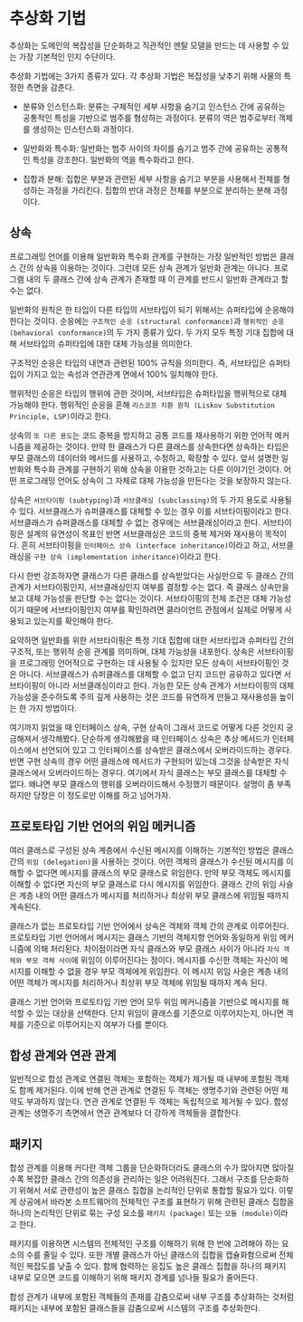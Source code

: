 # 추상화 기법

추상화는 도메인의 복잡성을 단순화하고 직관적인 멘탈 모델을 만드는 데 사용할 수 있는 가장 기본적인 인지 수단이다.

추상화 기법에는 3가지 종류가 있다. 각 추상화 기법은 복잡성을 낮추기 위해 사물의 특정한 측면을 감춘다.

- 분류와 인스턴스화: 분류는 구체적인 세부 사항을 숨기고 인스턴스 간에 공유하는 공통적인 특성을 기반으로 범주를 형성하는 과정이다. 분류의 역은 범주로부터 객체를 생성하는 인스턴스화 과정이다.

- 일반화와 특수화: 일반화는 범주 사이의 차이를 숨기고 범주 간에 공유하는 공통적인 특성을 강조한다. 일반화의 역을 특수화라고 한다.

- 집합과 분해: 집합은 부분과 관련된 세부 사항을 숨기고 부분을 사용해서 전체를 형성하는 과정을 가리킨다. 집합의 반대 과정은 전체를 부분으로 분리하는 분해 과정이다.

## 상속

프로그래밍 언어를 이용해 일반화와 특수화 관계를 구현하는 가장 일반적인 방법은 클래스 간의 상속을 이용하는 것이다. 그런데 모든 상속 관계가 일반화 관계는 아니다. 프로그램 내의 두 클래스 간에 상속 관계가 존재할 때 이 관계를 반드시 일반화 관계라고 할 수는 없다.

일반화의 원칙은 한 타입이 다른 타입의 서브타입이 되기 위해서는 슈퍼타입에 순응해야 한다는 것이다. 순응에는 `구조적인 순응 (structural conformance)`과 `행위적인 순응 (behavioral conformance)`의 두 가지 종류가 있다. 두 가지 모두 특정 기대 집합에 대해 서브타입의 슈퍼타입에 대한 대체 가능성을 의미한다.

구조적인 순응은 타입의 내연과 관련된 100% 규칙을 의미한다. 즉, 서브타입은 슈퍼타입이 가지고 있는 속성과 연관관계 면에서 100% 일치해야 한다.

행위적인 순응은 타입의 행위에 관한 것이며, 서브타입은 슈퍼타입을 행위적으로 대체 가능해야 한다. 행위적인 순응을 흔해 `리스코프 치환 원칙 (Liskov Substitution Principle, LSP)`이라고 한다.

상속의 `또 다른 용도`는 코드 중복을 방지하고 공통 코드를 재사용하기 위한 언어적 메커니즘을 제공하는 것이다. 만약 한 클래스가 다른 클래스를 상속한다면 상속하는 타입은 부모 클래스의 데이터와 메서드를 사용하고, 수정하고, 확장할 수 있다. 앞서 설명한 일반화와 특수화 관계를 구현하기 위해 상속을 이용한 것하고는 다른 이야기인 것이다. 어떤 프로그래밍 언어도 상속이 그 자체로 대체 가능성을 만든다는 것을 보장하지 않는다.

상속은 `서브타이핑 (subtyping)`과 `서브클래싱 (subclassing)`의 두 가지 용도로 사용될 수 있다. 서브클래스가 슈퍼클래스를 대체할 수 있는 경우 이를 서브타이핑이라고 한다. 서브클래스가 슈퍼클래스를 대체할 수 없는 경우에는 서브클래싱이라고 한다. 서브타이핑은 설계의 유연성이 목표인 반면 서브클래싱은 코드의 중복 제거와 재사용이 목적이다. 흔히 서브타이핑을 `인터페이스 상속 (interface inheritance)`이라고 하고, 서브클래싱을 `구현 상속 (implementation inheritance)`이라고 한다.

다시 한번 강조하자면 클래스가 다른 클래스를 상속받았다는 사실만으로 두 클래스 간의 관계가 서브타이핑인지, 서브클래싱인지 여부를 결정할 수는 없다. 즉 클래스 상속만을 보고 대체 가능성을 판단할 수는 없다는 것이다. 서브타이핑의 전제 조건은 대체 가능성이기 때문에 서브타이핑인지 여부를 확인하려면 클라이언트 관점에서 실제로 어떻게 사용되고 있는지를 확인해야 한다.

요약하면 일반화를 위한 서브타이핑은 특정 기대 집합에 대한 서브타입과 슈퍼타입 간의 구조적, 또는 행위적 순응 관계를 의미하며, 대체 가능성을 내포한다. 상속은 서브타이핑을 프로그래밍 언어적으로 구현하는 데 사용될 수 있지만 모든 상속이 서브타이핑인 것은 아니다. 서브클래스가 슈퍼클래스를 대체할 수 없고 단지 코드만 공유하고 있다면 서브타이핑이 아니라 서브클래싱이라고 한다. 가능한 모든 상속 관계가 서브타이핑의 대체 가능성을 준수하도록 주의 깊게 사용하는 것은 코드를 유연하게 만들고 재사용성을 높이는 한 가지 방법이다.

여기까지 읽었을 때 인터페이스 상속, 구현 상속이 그래서 코드로 어떻게 다른 것인지 궁금해져서 생각해봤다. 단순하게 생각해봤을 때 인터페이스 상속은 추상 메서드가 인터페이스에서 선언되어 있고 그 인터페이스를 상속받은 클래스에서 오버라이드하는 경우다. 반면 구현 상속의 경우 어떤 클래스에 메서드가 구현되어 있는데 그것을 상속받은 자식 클래스에서 오버라이드하는 경우다. 여기에서 자식 클래스는 부모 클래스를 대체할 수 없다. 왜냐면 부모 클래스의 행위를 오버라이드해서 수정했기 때문이다. 설명이 좀 부족하지만 당장은 이 정도로만 이해를 하고 넘어가자.

## 프로토타입 기반 언어의 위임 메커니즘

여러 클래스로 구성된 상속 계층에서 수신된 메시지를 이해하는 기본적인 방법은 클래스 간의 `위임 (delegation)`을 사용하는 것이다. 어떤 객체의 클래스가 수신된 메시지를 이해할 수 없다면 메시지를 클래스의 부모 클래스로 위임한다. 만약 부모 객체도 메시지를 이해할 수 없다면 자신의 부모 클래스로 다시 메시지를 위임한다. 클래스 간의 위임 사슬은 계층 내의 어떤 클래스가 메시지를 처리하거나 최상위 부모 클래스에 위임될 때까지 계속된다.

클래스가 없는 프로토타입 기반 언어에서 상속은 객체와 객체 간의 관계로 이루어진다. 프로토타입 기반 언어에서 메시지는 클래스 기반의 객체지향 언어와 동일하게 위임 메커니즘에 의해 처리된다. 차이점이라면 자식 클래스와 부모 클래스 사이가 아니라 `자식 객체와 부모 객체 사이`에 위임이 이루어진다는 점이다. 메시지를 수신한 객체는 자신이 메시지를 이해할 수 없을 경우 부모 객체에게 위임한다. 이 메시지 위임 사슬은 계층 내의 어떤 객체가 메시지를 처리하거나 최상위 부모 객체에 위임될 때까지 계속 된다.

클래스 기반 언어와 프로토타입 기반 언어 모두 위임 메커니즘을 기반으로 메시지를 해석할 수 있는 대상을 선택한다. 단지 위임이 클래스를 기준으로 이루어지는지, 아니면 객체를 기준으로 이루어지는지 여부가 다를 뿐이다.

## 합성 관계와 연관 관계

일반적으로 합성 관계로 연결된 객체는 포함하는 객체가 제거될 때 내부에 포함된 객체도 함께 제거된다. 이에 반해 연관 관계로 연결된 두 객체는 생명주기와 관련된 어떤 제약도 부과하지 않는다. 연관 관계로 연결된 두 객체는 독립적으로 제거될 수 있다. 합성 관계는 생명주기 측면에서 연관 관계보다 더 강하게 객체들을 결합한다.

## 패키지

합성 관계를 이용해 커다란 객체 그룹을 단순화하더라도 클래스의 수가 많아지면 많아질수록 복잡한 클래스 간의 의존성을 관리하는 일은 어려워진다. 그래서 구조를 단순화하기 위해서 서로 관련성이 높은 클래스 집합을 논리적인 단위로 통합할 필요가 있다. 이렇게 상공에서 바라본 소프트웨어의 전체적인 구조를 표현하기 위해 관련된 클래스 집합을 하나의 논리적인 단위로 묶는 구성 요소를 `패키지 (package)` 또는 `모듈 (module)`이라고 한다.

패키지를 이용하면 시스템의 전체적인 구조를 이해하기 위해 한 번에 고려해야 하는 요소의 수를 줄일 수 있다. 또한 개별 클래스가 아닌 클래스의 집합을 캡슐화함으로써 전체적인 복잡도를 낮출 수 있다. 함께 협력하는 응집도 높은 클래스 집합을 하나의 패키지 내부로 모으면 코드를 이해하기 위해 패키지 경계를 넘나들 필요가 줄어든다.

합성 관계가 내부에 포함된 객체들의 존재를 감춤으로써 내부 구조를 추상화하는 것처럼 패키지는 내부에 포함된 클래스들을 감춤으로써 시스템의 구조를 추상화한다.
